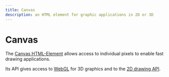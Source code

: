```yaml
---
title: Canvas
description: an HTML element for graphic applications in 2D or 3D
---
```


# Canvas

The [Canvas HTML-Element](https://developer.mozilla.org/en-US/docs/Web/HTML/Element/canvas) allows access to individual pixels to enable fast drawing applications.

Its API gives access to [WebGL](/_glossary/WEBGL.md) for 3D graphics and to the [2D drawing API](https://developer.mozilla.org/en-US/docs/Web/API/CanvasRenderingContext2D).
